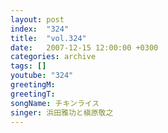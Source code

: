 ```yaml
---
layout: post
index:  "324"
title:  "vol.324"
date:   2007-12-15 12:00:00 +0300
categories: archive
tags: []
youtube: "324"
greetingM: 
greetingT: 
songName: チキンライス
singer: 浜田雅功と槇原敬之
---
```

